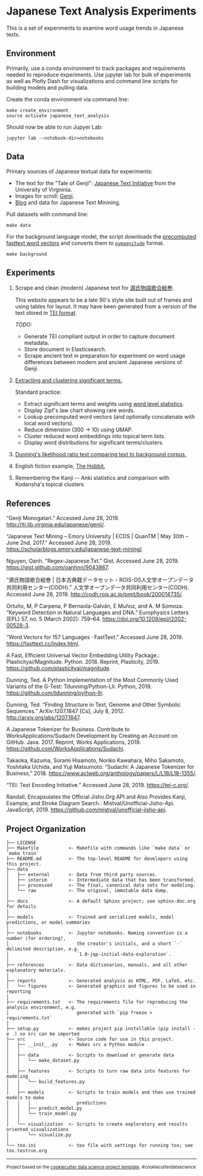 Japanese Text Analysis Experiments
==============================

This is a set of experiments to examine word usage trends in Japanese texts.

Environment
------------
Primarily, use a conda environment to track packages and requirements needed to reproduce experiments. 
Use jupyter lab for bulk of experiments as well as Plotly Dash for visualizations and command line scripts
for building models and pulling data.

Create the conda environment via command line:
```
make create_environment
source activate japanese_text_analysis
```

Should now be able to run Jupyer Lab:
```
jupyter lab --notebook-dir=notebooks
```

Data
----

Primary sources of Japanese textual data for experiments:

* The text for the "Tale of Genji": [Japanese Text Initiative](http://jti.lib.virginia.edu/japanese/genji/) from the University of Virgninia.
* Images for scroll: [Genji](http://codh.rois.ac.jp/pmjt/book/200014735/200014735.zip).
* [Blog](https://scholarblogs.emory.edu/japanese-text-mining/) and data for Japanese Text Minining.

Pull datasets with command line:
```
make data
```

For the background language model, the script downloads the [precomputed fasttext word vectors](https://fasttext.cc/docs/en/crawl-vectors.html) and converts them to [`pymagnitude`](https://github.com/plasticityai/magnitude) format. 
```
make background
```

Experiments
-----------

1. Scrape and clean (modern) Japanese text for [源氏物語歌合絵巻](https://github.com/rn123/japanese_text_analysis/blob/master/notebooks/RN%201.0%20Genji%20Data.ipynb).

   This website appears to be a late 90's style site built out of frames and using tables for layout. It may have been generated from a version 
   of the text stored in [TEI format](https://en.wikipedia.org/wiki/Text_Encoding_Initiative).

   *TODO:* 
   * Generate TEI compliant output in order to capture document metadata.
   * Store document in Elasticsearch.
   * Scrape ancient text in preparation for experiment on word usage differences between modern and ancient Japanese versions of Genji.

2. [Extracting and clustering significant terms.](https://github.com/rn123/japanese_text_analysis/blob/master/notebooks/RN%201.0%20Genji%20Clustering%20Significant%20Terms.ipynb)

    Standard practice:
    * Extract significant terms and weights using [word level statistics](https://doi.org/10.1209/epl/i2002-00528-3).
    * Display Zipf's law chart showing rare words.
    * Lookup precomputed word vectors (and optionally concatenate with local word vectors).
    * Reduce dimension (300 -> 10) using UMAP. 
    * Cluster reduced word embeddings into topical term lists.
    * Display word distributions for significant terms/clusters.

3. [Dunning's likelihood ratio test comparing text to background corpus.](https://github.com/rn123/japanese_text_analysis/blob/master/notebooks/Statistics%20of%20Surprise%20and%20Coincidence.ipynb)

4. English fiction example, [The Hobbit.](https://github.com/rn123/japanese_text_analysis/blob/master/notebooks/textual_analysis_hobbit.ipynb)

5. Remembering the Kanji -- Anki statistics and comparison with Kodansha's topical clusters

References
----------

“Genji Monogatari.” Accessed June 28, 2019. http://jti.lib.virginia.edu/japanese/genji/.

“Japanese Text Mining – Emory University | ECDS | QuanTM | May 30th – June 2nd, 2017.” Accessed June 28, 2019. https://scholarblogs.emory.edu/japanese-text-mining/.

Nguyen, Oanh. “Regex-Japanese.Txt.” Gist. Accessed June 28, 2019. https://gist.github.com/oanhnn/9043867.

“源氏物語歌合絵巻 | 日本古典籍データセット - ROIS-DS人文学オープンデータ共同利用センター(CODH).” 人文学オープンデータ共同利用センター(CODH). Accessed June 28, 2019. http://codh.rois.ac.jp/pmjt/book/200014735/.

Ortuño, M, P Carpena, P Bernaola-Galván, E Muñoz, and A. M Somoza. “Keyword Detection in Natural Languages and DNA.” Europhysics Letters (EPL) 57, no. 5 (March 2002): 759–64. https://doi.org/10.1209/epl/i2002-00528-3.

“Word Vectors for 157 Languages · FastText.” Accessed June 28, 2019. https://fasttext.cc/index.html.

A Fast, Efficient Universal Vector Embedding Utility Package.: Plasticityai/Magnitude. Python. 2018. Reprint, Plasticity, 2019. https://github.com/plasticityai/magnitude.

Dunning, Ted. A Python Implementation of the Most Commonly Used Variants of the G-Test: Tdunning/Python-Llr. Python, 2019. https://github.com/tdunning/python-llr.

Dunning, Ted. “Finding Structure in Text, Genome and Other Symbolic Sequences.” ArXiv:1207.1847 [Cs], July 8, 2012. http://arxiv.org/abs/1207.1847.

A Japanese Tokenizer for Business. Contribute to WorksApplications/Sudachi Development by Creating an Account on GitHub. Java. 2017. Reprint, Works Applications, 2019. https://github.com/WorksApplications/Sudachi.

Takaoka, Kazuma, Sorami Hisamoto, Noriko Kawahara, Miho Sakamoto, Yoshitaka Uchida, and Yuji Matsumoto. “Sudachi: A Japanese Tokenizer for Business,” 2018. https://www.aclweb.org/anthology/papers/L/L18/L18-1355/.

“TEI: Text Encoding Initiative.” Accessed June 28, 2019. https://tei-c.org/.

Randall. Encapsulates the Official Jisho.Org API and Also Provides Kanji, Example, and Stroke Diagram Search.: Mistval/Unofficial-Jisho-Api. JavaScript, 2019. https://github.com/mistval/unofficial-jisho-api.


Project Organization
------------

    ├── LICENSE
    ├── Makefile           <- Makefile with commands like `make data` or `make train`
    ├── README.md          <- The top-level README for developers using this project.
    ├── data
    │   ├── external       <- Data from third party sources.
    │   ├── interim        <- Intermediate data that has been transformed.
    │   ├── processed      <- The final, canonical data sets for modeling.
    │   └── raw            <- The original, immutable data dump.
    │
    ├── docs               <- A default Sphinx project; see sphinx-doc.org for details
    │
    ├── models             <- Trained and serialized models, model predictions, or model summaries
    │
    ├── notebooks          <- Jupyter notebooks. Naming convention is a number (for ordering),
    │                         the creator's initials, and a short `-` delimited description, e.g.
    │                         `1.0-jqp-initial-data-exploration`.
    │
    ├── references         <- Data dictionaries, manuals, and all other explanatory materials.
    │
    ├── reports            <- Generated analysis as HTML, PDF, LaTeX, etc.
    │   └── figures        <- Generated graphics and figures to be used in reporting
    │
    ├── requirements.txt   <- The requirements file for reproducing the analysis environment, e.g.
    │                         generated with `pip freeze > requirements.txt`
    │
    ├── setup.py           <- makes project pip installable (pip install -e .) so src can be imported
    ├── src                <- Source code for use in this project.
    │   ├── __init__.py    <- Makes src a Python module
    │   │
    │   ├── data           <- Scripts to download or generate data
    │   │   └── make_dataset.py
    │   │
    │   ├── features       <- Scripts to turn raw data into features for modeling
    │   │   └── build_features.py
    │   │
    │   ├── models         <- Scripts to train models and then use trained models to make
    │   │   │                 predictions
    │   │   ├── predict_model.py
    │   │   └── train_model.py
    │   │
    │   └── visualization  <- Scripts to create exploratory and results oriented visualizations
    │       └── visualize.py
    │
    └── tox.ini            <- tox file with settings for running tox; see tox.testrun.org


--------

<p><small>Project based on the <a target="_blank" href="https://drivendata.github.io/cookiecutter-data-science/">cookiecutter data science project template</a>. #cookiecutterdatascience</small></p>

